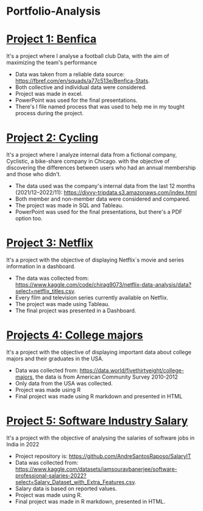 # Portfolio-Analysis

# [Project 1: Benfica](https://github.com/AndreSantosRaposo/Benfica)

It's a project where I analyse a football club Data, with the aim of maximizing the team's performance

- Data was taken from a reliable data source: https://fbref.com/en/squads/a77c513e/Benfica-Stats. 
- Both collective and individual data were considered.
- Project was made in excel.
- PowerPoint was used for the final presentations.
- There's I file named process that was used to help me in my tought process during the project.


# [Project 2: Cycling](https://github.com/AndreSantosRaposo/cycling)

It's a project where I analyze internal data from a fictional company, Cyclistic, a bike-share company in Chicago. with the objective of discovering the differences between users who had an annual membership and those who didn't.

- The data used was the company's internal data from the last 12 months (2021/12–2022/11): https://divvy-tripdata.s3.amazonaws.com/index.html
- Both member and non-member data were considered and compared.
- The project was made in SQL and Tableau.
- PowerPoint was used for the final presentations, but there's a PDF option too.


# [Project 3: Netflix](https://public.tableau.com/app/profile/andr.6016/viz/netflixDB/Netflix?publish=yes)

It's a project with the objective of displaying Netflix´s movie and series information in a dashboard.

- The data was collected from: https://www.kaggle.com/code/chirag9073/netflix-data-analysis/data?select=netflix_titles.csv.
- Every film and television series currently available on Netflix.
- The project was made using Tableau.
- The final project was presented in a Dashboard.

# [Projects 4: College majors](https://github.com/AndreSantosRaposo/collegeMajors)

It's a project with the objective of displaying important data about college majors and their graduates in the USA.

- Data was collected from: https://data.world/fivethirtyeight/college-majors, the data is from American Community Survey 2010-2012
- Only data from the USA was collected.
- Project was made using R
- Final project was made using R markdown and presented in HTML

# [Project 5: Software Industry Salary](https://andresantosraposo.github.io/SalaryIT/Presentation/FinalProject.html)

It's a project with the objective of analysing the salaries of software jobs in India in 2022

- Project repository is: https://github.com/AndreSantosRaposo/SalaryIT
- Data was collected from: https://www.kaggle.com/datasets/iamsouravbanerjee/software-professional-salaries-2022?select=Salary_Dataset_with_Extra_Features.csv.
- Salary data is based on reported values.
- Project was made using R.
- Final project was made in R markdown, presented in HTML.
